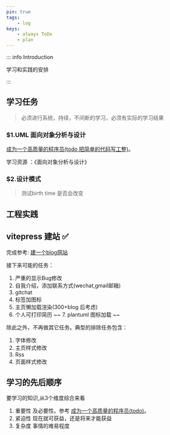 ```yaml
---
pin: true
tags:
    - log
keys:
    - always ToDo
    - plan
---
```


::: info Introduction

学习和实践的安排

:::


## 学习任务

> 必须进行系统，持续，不间断的学习，必须有实际的学习结果

### $1.UML 面向对象分析与设计

[成为一个高质量的程序员(todo 把简单的代码写工整)](/docs/life/实践/行动/打造个人品牌.md)。

学习资源 ：《面向对象分析与设计》

### $2.设计模式
> 测试birth time 是否会改变
## 工程实践

## vitepress 建站 ✅

完成参考: [建一个blog网站](/docs/tech/建一个blog网站.md)

接下来可能的任务：

1. 严重的显示Bug修改
2. 自我介绍，添加联系方式(wechat,gmail邮箱)
3. gitchat 
4. 标签加图标
5. 主页懒加载渲染(300+blog 后考虑)
6. 个人可打印简历
~~ 7. plantuml 图标加载 ~~

除此之外，不再做其它任务。典型的排除任务包含：

1. 字体修改
2. 主页样式修改
3. Rss
4. 页面样式修改

## 学习的先后顺序

要学习的知识,从3个维度综合来看

1. 重要性 及必要性。参考 [成为一个高质量的程序员(todo)](/docs/life/实践/行动/打造个人品牌.md)。
2. 紧迫性 现在就可获益，还是将来才能获益
3. 复杂度 事情的难易程度





